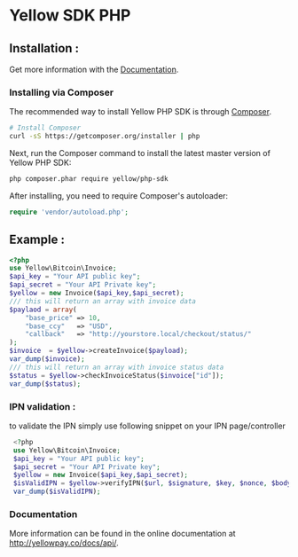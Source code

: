 # Yellow SDK PHP

## Installation :
Get more information  with the
[Documentation](http://yellowpay.co/docs/api/).

### Installing via Composer

The recommended way to install Yellow PHP SDK is through
[Composer](http://getcomposer.org).

```bash
# Install Composer
curl -sS https://getcomposer.org/installer | php
```

Next, run the Composer command to install the latest master version of Yellow PHP SDK:

```bash
php composer.phar require yellow/php-sdk
```

After installing, you need to require Composer's autoloader:

```php
require 'vendor/autoload.php';
```
## Example :
```php
<?php
use Yellow\Bitcoin\Invoice;
$api_key = "Your API public key";
$api_secret = "Your API Private key";
$yellow = new Invoice($api_key,$api_secret);
/// this will return an array with invoice data
$paylaod = array(
    "base_price" => 10,
    "base_ccy"   => "USD",
    "callback"   => "http://yourstore.local/checkout/status/"
);
$invoice  = $yellow->createInvoice($payload);
var_dump($invoice);
/// this will return an array with invoice status data
$status = $yellow->checkInvoiceStatus($invoice["id"]);
var_dump($status);
```

### IPN validation :
 to validate the IPN simply use following snippet on your IPN page/controller 
```php
 <?php
 use Yellow\Bitcoin\Invoice;
 $api_key = "Your API public key";
 $api_secret = "Your API Private key";
 $yellow = new Invoice($api_key,$api_secret);
 $isValidIPN = $yellow->verifyIPN($url, $signature, $key, $nonce, $body); //bool
 var_dump($isValidIPN);
```

### Documentation

More information can be found in the online documentation at
http://yellowpay.co/docs/api/.
